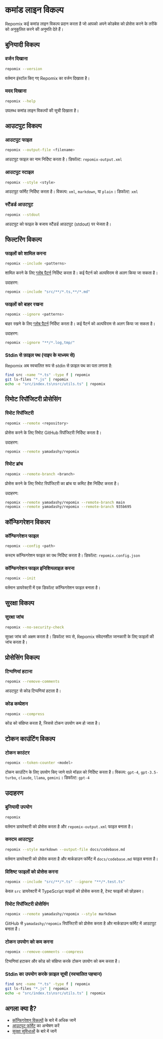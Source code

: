 # कमांड लाइन विकल्प

Repomix कई कमांड लाइन विकल्प प्रदान करता है जो आपको अपने कोडबेस को प्रोसेस करने के तरीके को अनुकूलित करने की अनुमति देते हैं।

## बुनियादी विकल्प

### वर्जन दिखाना

```bash
repomix --version
```

वर्तमान इंस्टॉल किए गए Repomix का वर्जन दिखाता है।

### मदद दिखाना

```bash
repomix --help
```

उपलब्ध कमांड लाइन विकल्पों की सूची दिखाता है।

## आउटपुट विकल्प

### आउटपुट फाइल

```bash
repomix --output-file <filename>
```

आउटपुट फाइल का नाम निर्दिष्ट करता है। डिफॉल्ट: `repomix-output.xml`

### आउटपुट स्टाइल

```bash
repomix --style <style>
```

आउटपुट फॉर्मेट निर्दिष्ट करता है। विकल्प: `xml`, `markdown`, या `plain`। डिफॉल्ट: `xml`

### स्टैंडर्ड आउटपुट

```bash
repomix --stdout
```

आउटपुट को फाइल के बजाय स्टैंडर्ड आउटपुट (stdout) पर भेजता है।

## फिल्टरिंग विकल्प

### फाइलों को शामिल करना

```bash
repomix --include <patterns>
```

शामिल करने के लिए [ग्लोब पैटर्न](https://github.com/mrmlnc/fast-glob?tab=readme-ov-file#pattern-syntax) निर्दिष्ट करता है। कई पैटर्न को अल्पविराम से अलग किया जा सकता है।

उदाहरण:
```bash
repomix --include "src/**/*.ts,**/*.md"
```

### फाइलों को बाहर रखना

```bash
repomix --ignore <patterns>
```

बाहर रखने के लिए [ग्लोब पैटर्न](https://github.com/mrmlnc/fast-glob?tab=readme-ov-file#pattern-syntax) निर्दिष्ट करता है। कई पैटर्न को अल्पविराम से अलग किया जा सकता है।

उदाहरण:
```bash
repomix --ignore "**/*.log,tmp/"
```

### Stdin से फ़ाइल पथ (पाइप के माध्यम से)

Repomix अब स्वचालित रूप से stdin से फ़ाइल पथ का पता लगाता है:

```bash
find src -name "*.ts" -type f | repomix
git ls-files "*.js" | repomix
echo -e "src/index.ts\nsrc/utils.ts" | repomix
```

## रिमोट रिपॉजिटरी प्रोसेसिंग

### रिमोट रिपॉजिटरी

```bash
repomix --remote <repository>
```

प्रोसेस करने के लिए रिमोट GitHub रिपॉजिटरी निर्दिष्ट करता है।

उदाहरण:
```bash
repomix --remote yamadashy/repomix
```

### रिमोट ब्रांच

```bash
repomix --remote-branch <branch>
```

प्रोसेस करने के लिए रिमोट रिपॉजिटरी का ब्रांच या कमिट हैश निर्दिष्ट करता है।

उदाहरण:
```bash
repomix --remote yamadashy/repomix --remote-branch main
repomix --remote yamadashy/repomix --remote-branch 935b695
```

## कॉन्फिगरेशन विकल्प

### कॉन्फिगरेशन फाइल

```bash
repomix --config <path>
```

कस्टम कॉन्फिगरेशन फाइल का पथ निर्दिष्ट करता है। डिफॉल्ट: `repomix.config.json`

### कॉन्फिगरेशन फाइल इनिशियलाइज़ करना

```bash
repomix --init
```

वर्तमान डायरेक्टरी में एक डिफॉल्ट कॉन्फिगरेशन फाइल बनाता है।

## सुरक्षा विकल्प

### सुरक्षा जांच

```bash
repomix --no-security-check
```

सुरक्षा जांच को अक्षम करता है। डिफॉल्ट रूप से, Repomix संवेदनशील जानकारी के लिए फाइलों की जांच करता है।

## प्रोसेसिंग विकल्प

### टिप्पणियां हटाना

```bash
repomix --remove-comments
```

आउटपुट से कोड टिप्पणियां हटाता है।

### कोड कम्प्रेशन

```bash
repomix --compress
```

कोड को संक्षिप्त करता है, जिससे टोकन उपयोग कम हो जाता है।

## टोकन काउंटिंग विकल्प

### टोकन काउंटर

```bash
repomix --token-counter <model>
```

टोकन काउंटिंग के लिए उपयोग किए जाने वाले मॉडल को निर्दिष्ट करता है। विकल्प: `gpt-4`, `gpt-3.5-turbo`, `claude`, `llama`, `gemini`। डिफॉल्ट: `gpt-4`

## उदाहरण

### बुनियादी उपयोग

```bash
repomix
```

वर्तमान डायरेक्टरी को प्रोसेस करता है और `repomix-output.xml` फाइल बनाता है।

### कस्टम आउटपुट

```bash
repomix --style markdown --output-file docs/codebase.md
```

वर्तमान डायरेक्टरी को प्रोसेस करता है और मार्कडाउन फॉर्मेट में `docs/codebase.md` फाइल बनाता है।

### विशिष्ट फाइलों को प्रोसेस करना

```bash
repomix --include "src/**/*.ts" --ignore "**/*.test.ts"
```

केवल `src` डायरेक्टरी में TypeScript फाइलों को प्रोसेस करता है, टेस्ट फाइलों को छोड़कर।

### रिमोट रिपॉजिटरी प्रोसेसिंग

```bash
repomix --remote yamadashy/repomix --style markdown
```

GitHub से `yamadashy/repomix` रिपॉजिटरी को प्रोसेस करता है और मार्कडाउन फॉर्मेट में आउटपुट बनाता है।

### टोकन उपयोग को कम करना

```bash
repomix --remove-comments --compress
```

टिप्पणियां हटाकर और कोड को संक्षिप्त करके टोकन उपयोग को कम करता है।

### Stdin का उपयोग करके फ़ाइल सूची (स्वचालित पहचान)

```bash
find src -name "*.ts" -type f | repomix
git ls-files "*.js" | repomix
echo -e "src/index.ts\nsrc/utils.ts" | repomix
```

## अगला क्या है?

- [कॉन्फिगरेशन विकल्पों](configuration.md) के बारे में अधिक जानें
- [आउटपुट फॉर्मेट](output.md) का अन्वेषण करें
- [सुरक्षा सुविधाओं](security.md) के बारे में जानें

